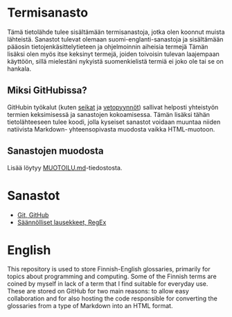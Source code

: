 # Termisanasto
Tämä tietolähde tulee sisältämään termisanastoja, 
jotka olen koonnut muista lähteistä. Sanastot tulevat
olemaan suomi-englanti-sanastoja ja sisältämään pääosin
tietojenkäsittelytieteen ja ohjelmoinnin aiheisia termejä 
Tämän lisäksi olen myös itse keksinyt termejä, joiden toivoisin
tulevan laajempaan käyttöön, sillä mielestäni nykyistä
suomenkielistä termiä ei joko ole tai se on hankala.

## Miksi GitHubissa?
GitHubin työkalut (kuten 
[seikat](https://github.com/hisahi/termisanasto/issues) 
ja [vetopyynnöt](https://github.com/hisahi/termisanasto/pulls)) 
sallivat helposti yhteistyön termien
keksimisessä ja sanastojen kokoamisessa. Tämän lisäksi
tähän tietolähteeseen tulee koodi, jolla kyseiset
sanastot voidaan muuntaa niiden natiivista Markdown-
yhteensopivasta muodosta vaikka HTML-muotoon.

## Sanastojen muodosta
Lisää löytyy [MUOTOILU.md](
    https://github.com/hisahi/termisanasto/blob/master/MUOTOILU.md)-tiedostosta.

# Sanastot
* [Git, GitHub](
    https://github.com/hisahi/termisanasto/blob/master/sanastot/git_github.md)
* [Säännölliset lausekkeet, RegEx](
    https://github.com/hisahi/termisanasto/blob/master/sanastot/regex.md)

# English
This repository is used to store Finnish-English glossaries,
primarily for topics about programming and computing. Some of
the Finnish terms are coined by myself in lack of a term that
I find suitable for everyday use. These are stored on GitHub
for two main reasons: to allow easy collaboration and for
also hosting the code responsible for converting the 
glossaries from a type of Markdown into an HTML format.




